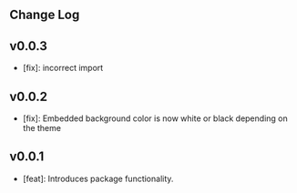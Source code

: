 ## Change Log

## v0.0.3
- [fix]: incorrect import

## v0.0.2
- [fix]: Embedded background color is now white or black depending on the theme

## v0.0.1
- [feat]: Introduces package functionality.